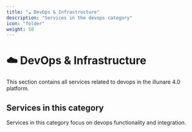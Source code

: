```yaml
---
title: "☁️ DevOps & Infrastructure"
description: "Services in the devops category"
icon: "folder"
weight: 50
---
```


# ☁️ DevOps & Infrastructure

This section contains all services related to devops in the illunare 4.0 platform.

## Services in this category

Services in this category focus on devops functionality and integration.

